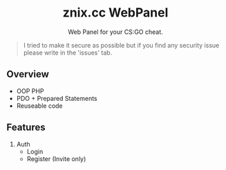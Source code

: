 <h1 align="center">znix.cc WebPanel</h1>
<p align="center">Web Panel for your CS:GO cheat.</p>

> I tried to make it secure as possible but if you find any security issue please write in the 'issues' tab.

## Overview
* OOP PHP
* PDO + Prepared Statements
* Reuseable code

## Features
1. Auth
	* Login
	* Register (Invite only)
